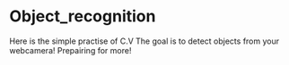 # Object_recognition
Here is the simple practise of C.V
The goal is to detect objects from your webcamera!
Prepairing for more!
